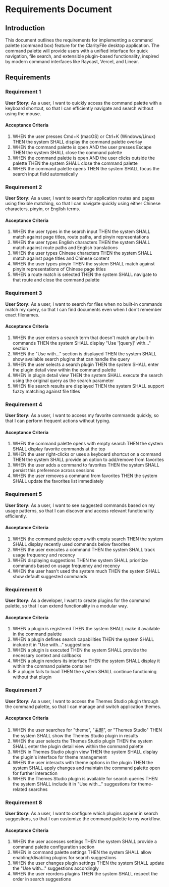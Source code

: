 # Requirements Document

## Introduction

This document outlines the requirements for implementing a command palette (command box) feature for the ClarityFile desktop application. The command palette will provide users with a unified interface for quick navigation, file search, and extensible plugin-based functionality, inspired by modern command interfaces like Raycast, Vercel, and Linear.

## Requirements

### Requirement 1

**User Story:** As a user, I want to quickly access the command palette with a keyboard shortcut, so that I can efficiently navigate and search without using the mouse.

#### Acceptance Criteria

1. WHEN the user presses Cmd+K (macOS) or Ctrl+K (Windows/Linux) THEN the system SHALL display the command palette overlay
2. WHEN the command palette is open AND the user presses Escape THEN the system SHALL close the command palette
3. WHEN the command palette is open AND the user clicks outside the palette THEN the system SHALL close the command palette
4. WHEN the command palette opens THEN the system SHALL focus the search input field automatically

### Requirement 2

**User Story:** As a user, I want to search for application routes and pages using flexible matching, so that I can navigate quickly using either Chinese characters, pinyin, or English terms.

#### Acceptance Criteria

1. WHEN the user types in the search input THEN the system SHALL match against page titles, route paths, and pinyin representations
2. WHEN the user types English characters THEN the system SHALL match against route paths and English translations
3. WHEN the user types Chinese characters THEN the system SHALL match against page titles and Chinese content
4. WHEN the user types pinyin THEN the system SHALL match against pinyin representations of Chinese page titles
5. WHEN a route match is selected THEN the system SHALL navigate to that route and close the command palette

### Requirement 3

**User Story:** As a user, I want to search for files when no built-in commands match my query, so that I can find documents even when I don't remember exact filenames.

#### Acceptance Criteria

1. WHEN the user enters a search term that doesn't match any built-in commands THEN the system SHALL display "Use '[query]' with..." section
2. WHEN the "Use with..." section is displayed THEN the system SHALL show available search plugins that can handle the query
3. WHEN the user selects a search plugin THEN the system SHALL enter the plugin detail view within the command palette
4. WHEN in plugin detail view THEN the system SHALL execute the search using the original query as the search parameter
5. WHEN file search results are displayed THEN the system SHALL support fuzzy matching against file titles

### Requirement 4

**User Story:** As a user, I want to access my favorite commands quickly, so that I can perform frequent actions without typing.

#### Acceptance Criteria

1. WHEN the command palette opens with empty search THEN the system SHALL display favorite commands at the top
2. WHEN the user right-clicks or uses a keyboard shortcut on a command THEN the system SHALL provide an option to add/remove from favorites
3. WHEN the user adds a command to favorites THEN the system SHALL persist this preference across sessions
4. WHEN the user removes a command from favorites THEN the system SHALL update the favorites list immediately

### Requirement 5

**User Story:** As a user, I want to see suggested commands based on my usage patterns, so that I can discover and access relevant functionality efficiently.

#### Acceptance Criteria

1. WHEN the command palette opens with empty search THEN the system SHALL display recently used commands below favorites
2. WHEN the user executes a command THEN the system SHALL track usage frequency and recency
3. WHEN displaying suggestions THEN the system SHALL prioritize commands based on usage frequency and recency
4. WHEN the user hasn't used the system much THEN the system SHALL show default suggested commands

### Requirement 6

**User Story:** As a developer, I want to create plugins for the command palette, so that I can extend functionality in a modular way.

#### Acceptance Criteria

1. WHEN a plugin is registered THEN the system SHALL make it available in the command palette
2. WHEN a plugin defines search capabilities THEN the system SHALL include it in "Use with..." suggestions
3. WHEN a plugin is executed THEN the system SHALL provide the necessary context and callbacks
4. WHEN a plugin renders its interface THEN the system SHALL display it within the command palette container
5. IF a plugin fails to load THEN the system SHALL continue functioning without that plugin

### Requirement 7

**User Story:** As a user, I want to access the Themes Studio plugin through the command palette, so that I can manage and switch application themes.

#### Acceptance Criteria

1. WHEN the user searches for "theme", "主题", or "Themes Studio" THEN the system SHALL show the Themes Studio plugin in results
2. WHEN the user selects the Themes Studio plugin THEN the system SHALL enter the plugin detail view within the command palette
3. WHEN in Themes Studio plugin view THEN the system SHALL display the plugin's interface for theme management
4. WHEN the user interacts with theme options in the plugin THEN the system SHALL apply changes and maintain the command palette open for further interaction
5. WHEN the Themes Studio plugin is available for search queries THEN the system SHALL include it in "Use with..." suggestions for theme-related searches

### Requirement 8

**User Story:** As a user, I want to configure which plugins appear in search suggestions, so that I can customize the command palette to my workflow.

#### Acceptance Criteria

1. WHEN the user accesses settings THEN the system SHALL provide a command palette configuration section
2. WHEN in command palette settings THEN the system SHALL allow enabling/disabling plugins for search suggestions
3. WHEN the user changes plugin settings THEN the system SHALL update the "Use with..." suggestions accordingly
4. WHEN the user reorders plugins THEN the system SHALL respect the order in search suggestions
